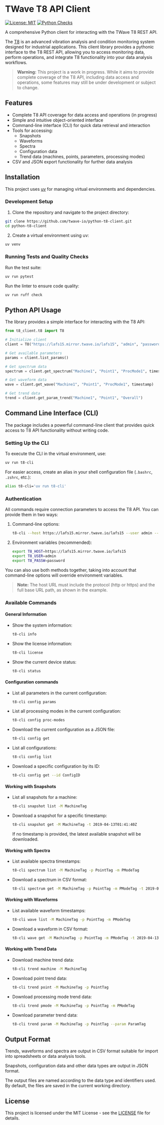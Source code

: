 # TWave T8 API Client

[![License: MIT](https://img.shields.io/badge/License-MIT-yellow.svg)](https://opensource.org/licenses/MIT)
[![Python Checks](https://github.com/twave-io/python-t8-client/actions/workflows/python-checks.yml/badge.svg)](https://github.com/twave-io/python-t8-client/actions/workflows/python-checks.yml)

A comprehensive Python client for interacting with the TWave T8 REST API.

The [T8](https://twave.io/en/solutions/t8) is an advanced vibration analysis and condition monitoring system designed for industrial applications.
This client library provides a pythonic interface to the T8 REST API, allowing you to access monitoring data,
perform operations, and integrate T8 functionality into your data analysis workflows.

> **Warning:** This project is a work in progress. While it aims to provide
> complete coverage of the T8 API, including data access and operations, some
> features may still be under development or subject to change.

## Features

- Complete T8 API coverage for data access and operations (in progress)
- Simple and intuitive object-oriented interface
- Command-line interface (CLI) for quick data retrieval and interaction
- Tools for accessing:
  - Snapshots
  - Waveforms
  - Spectra
  - Configuration data
  - Trend data (machines, points, parameters, processing modes)
- CSV and JSON export functionality for further data analysis

## Installation

This project uses [uv](https://docs.astral.sh/uv/) for managing virtual environments and dependencies.

### Development Setup

1. Clone the repository and navigate to the project directory:

```bash
git clone https://github.com/twave-io/python-t8-client.git
cd python-t8-client
```

2. Create a virtual environment using uv:

```bash
uv venv
```

### Running Tests and Quality Checks

Run the test suite:

```bash
uv run pytest
```

Run the linter to ensure code quality:

```bash
uv run ruff check
```

## Python API Usage

The library provides a simple interface for interacting with the T8 API:

```python
from t8_client.t8 import T8

# Initialize client
client = T8("https://lafs15.mirror.twave.io/lafs15", "admin", "password")

# Get available parameters
params = client.list_params()

# Get spectrum data
spectrum = client.get_spectrum("Machine1", "Point1", "ProcMode1", timestamp)

# Get waveform data
wave = client.get_wave("Machine1", "Point1", "ProcMode1", timestamp)

# Get trend data
trend = client.get_param_trend("Machine1", "Point1", "Overall")
```

## Command Line Interface (CLI)

The package includes a powerful command-line client that provides quick access to T8 API functionality without writing code.

### Setting Up the CLI

To execute the CLI in the virtual environment, use:

```bash
uv run t8-cli
```

For easier access, create an alias in your shell configuration file (`.bashrc`, `.zshrc`, etc.):

```bash
alias t8-cli='uv run t8-cli'
```

### Authentication

All commands require connection parameters to access the T8 API. You can provide them in two ways:

1. Command-line options:

   ```bash
   t8-cli --host https://lafs15.mirror.twave.io/lafs15 --user admin --passw password [command]
   ```

2. Environment variables (recommended):

   ```bash
   export T8_HOST=https://lafs15.mirror.twave.io/lafs15
   export T8_USER=admin
   export T8_PASSW=password
   ```

You can also use both methods together, taking into account that command-line options will override environment variables.

> **Note:** The host URL must include the protocol (http or https) and the full base URL path, as shown in the example.

### Available Commands

#### General Information

- Show the system information:

  ```bash
  t8-cli info
  ```

- Show the license information:

  ```bash
  t8-cli license
  ```

- Show the current device status:

  ```bash
  t8-cli status
  ```

#### Configuration commands

- List all parameters in the current configuration:

  ```bash
  t8-cli config params
  ```

- List all processing modes in the current configuration:

  ```bash
  t8-cli config proc-modes
  ```

- Download the current configuration as a JSON file:

  ```bash
  t8-cli config get
  ```

- List all configurations:

  ```bash
  t8-cli config list
  ```

- Download a specific configuration by its ID:

  ```bash
  t8-cli config get --id ConfigID
  ```

#### Working with Snapshots

- List all snapshots for a machine:

  ```bash
  t8-cli snapshot list -M MachineTag
  ```

- Download a snapshot for a specific timestamp:
  ```bash
  t8-cli snapshot get -M MachineTag -t 2019-04-13T01:41:40Z
  ```
  If no timestamp is provided, the latest available snapshot will be downloaded.

#### Working with Spectra

- List available spectra timestamps:

  ```bash
  t8-cli spectrum list -M MachineTag -p PointTag -m PModeTag
  ```

- Download a spectrum in CSV format:
  ```bash
  t8-cli spectrum get -M MachineTag -p PointTag -m PModeTag -t 2019-04-13T01:38:16Z
  ```

#### Working with Waveforms

- List available waveform timestamps:

  ```bash
  t8-cli wave list -M MachineTag -p PointTag -m PModeTag
  ```

- Download a waveform in CSV format:
  ```bash
  t8-cli wave get -M MachineTag -p PointTag -m PModeTag -t 2019-04-13T01:38:16Z
  ```

#### Working with Trend Data

- Download machine trend data:

  ```bash
  t8-cli trend machine -M MachineTag
  ```

- Download point trend data:

  ```bash
  t8-cli trend point -M MachineTag -p PointTag
  ```

- Download processing mode trend data:

  ```bash
  t8-cli trend pmode -M MachineTag -p PointTag -m PModeTag
  ```

- Download parameter trend data:
  ```bash
  t8-cli trend param -M MachineTag -p PointTag --param ParamTag
  ```

## Output Format

Trends, waveforms and spectra are output in CSV format suitable for import into spreadsheets or data analysis tools.

Snapshots, configuration data and other data types are output in JSON format.

The output files are named according to the data type and identifiers used. By default, the files are saved in the current working directory.

## License

This project is licensed under the MIT License - see the [LICENSE](LICENSE) file for details.
